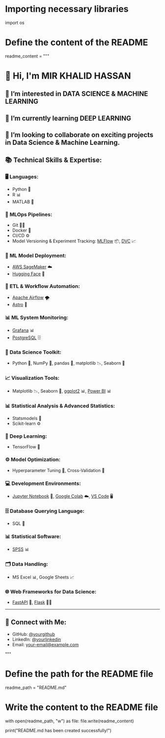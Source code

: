 # Importing necessary libraries
import os

# Define the content of the README
readme_content = """
# 👋 Hi, I'm **MIR KHALID HASSAN**

## 👀 I’m interested in **DATA SCIENCE & MACHINE LEARNING**  
## 🌱 I’m currently learning **DEEP LEARNING**  
## 💞️ I’m looking to collaborate on exciting projects in **Data Science & Machine Learning**.

## 📚 **Technical Skills & Expertise:**

### 🖥️ **Languages:**
- Python 🐍
- R 📊
- MATLAB 🔣

### 🔧 **MLOps Pipelines:**
- Git 🧑‍💻
- Docker 🐳
- CI/CD ⚙️
- Model Versioning & Experiment Tracking: [MLFlow](https://mlflow.org/) 📦, [DVC](https://dvc.org/) 📈

### 🚀 **ML Model Deployment:**
- [AWS SageMaker](https://aws.amazon.com/sagemaker/) ☁️
- [Hugging Face](https://huggingface.co/) 🤗

### 🔄 **ETL & Workflow Automation:**
- [Apache Airflow](https://airflow.apache.org/) 🌪️
- [Astro](https://astro.build/) 🌟

### 📊 **ML System Monitoring:**
- [Grafana](https://grafana.com/) 📊
- [PostgreSQL](https://www.postgresql.org/) 🗄️

### 🧰 **Data Science Toolkit:**
- Python 🐍, NumPy 🔢, pandas 🐼, matplotlib 📉, Seaborn 🌈

### 📈 **Visualization Tools:**
- Matplotlib 📉, Seaborn 🌈, [ggplot2](https://ggplot2.tidyverse.org/) 📊, [Power BI](https://powerbi.microsoft.com/) 📊

### 📊 **Statistical Analysis & Advanced Statistics:**
- Statsmodels 📐
- Scikit-learn ⚙️

### 🧠 **Deep Learning:**
- TensorFlow 🤖

### ⚙️ **Model Optimization:**
- Hyperparameter Tuning 🔧, Cross-Validation 🔄

### 💻 **Development Environments:**
- [Jupyter Notebook](https://jupyter.org/) 📓, [Google Colab](https://colab.research.google.com/) ☁️, [VS Code](https://code.visualstudio.com/) 🖥️

### 🗄️ **Database Querying Language:**
- SQL 📜

### 📊 **Statistical Software:**
- [SPSS](https://www.ibm.com/products/spss-statistics) 📊

### 🗂️ **Data Handling:**
- MS Excel 📊, Google Sheets 📈

### 🌐 **Web Frameworks for Data Science:**
- [FastAPI](https://fastapi.tiangolo.com/) 🚀, [Flask](https://flask.palletsprojects.com/) 🧑‍💻

---

## 📄 **Connect with Me:**
- GitHub: [@yourgithub](https://github.com/yourgithub)
- LinkedIn: [@yourlinkedin](https://www.linkedin.com/in/yourlinkedin)
- Email: [your-email@example.com](mailto:your-email@example.com)

"""

# Define the path for the README file
readme_path = "README.md"

# Write the content to the README file
with open(readme_path, "w") as file:
    file.write(readme_content)

print("README.md has been created successfully!")

